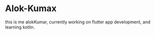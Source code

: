# Alok-Kumax
this is me alokKumar, currently working on flutter app development, and learning kotlin.

